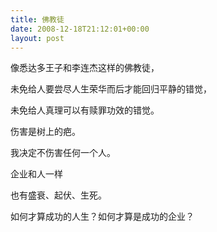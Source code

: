 ```yaml
---
title: 佛教徒
date: 2008-12-18T21:12:01+00:00
layout: post
---
```

像悉达多王子和李连杰这样的佛教徒，

未免给人要尝尽人生荣华而后才能回归平静的错觉，

未免给人真理可以有赎罪功效的错觉。</p> 

伤害是树上的疤。

我决定不伤害任何一个人。</p> 

企业和人一样

也有盛衰、起伏、生死。

如何才算成功的人生？如何才算是成功的企业？
